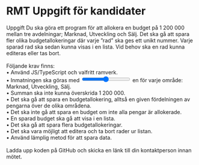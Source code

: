 # RMT Uppgift för kandidater

Uppgift
Du ska göra ett program för att allokera en budget på 1 200 000 mellan tre avdelningar;
Marknad, Utveckling och Sälj. Det ska gå att spara fler olika budgetallokeringar där varje
”rad” ska ges ett unikt nummer. Varje sparad rad ska sedan kunna visas i en lista. Vid behov
ska en rad kunna editeras eller tas bort.
<br />
<br />
Följande krav finns:<br />
• Använd JS/TypeScript och valfritt ramverk.<br />
• Inmatningen ska göras med <input type="range"> en för varje område: Marknad, Utveckling, Sälj.<br />
• Summan ska inte kunna överskrida 1 200 000.<br />
• Det ska gå att spara en budgetallokering, alltså en given fördelningen av pengarna över de olika områdena.<br />
• Det ska inte gå att spara en budget om inte alla pengar är allokerade.<br />
• En sparad budget ska gå att visa i en lista.<br />
• Det ska gå att spara flera budgetallokeringar.<br />
• Det ska vara möjligt att editera och ta bort rader ur listan.<br />
• Använd lämplig metod för att spara data.<br />
<br />
Ladda upp koden på GitHub och skicka en länk till din kontaktperson innan mötet.
